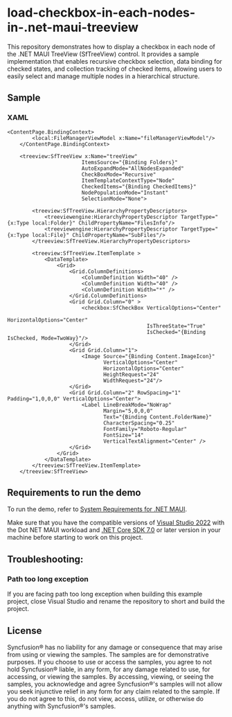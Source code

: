 # load-checkbox-in-each-nodes-in-.net-maui-treeview
This repository demonstrates how to display a checkbox in each node of the .NET MAUI TreeView (SfTreeView) control. It provides a sample implementation that enables recursive checkbox selection, data binding for checked states, and collection tracking of checked items, allowing users to easily select and manage multiple nodes in a hierarchical structure.

## Sample

### XAML

```xaml
<ContentPage.BindingContext>
        <local:FileManagerViewModel x:Name="fileManagerViewModel"/>
    </ContentPage.BindingContext>

    <treeview:SfTreeView x:Name="treeView"
                        ItemsSource="{Binding Folders}"
                        AutoExpandMode="AllNodesExpanded"
                        CheckBoxMode="Recursive"
                        ItemTemplateContextType="Node"
                        CheckedItems="{Binding CheckedItems}"
                        NodePopulationMode="Instant"
                        SelectionMode="None">

        <treeview:SfTreeView.HierarchyPropertyDescriptors>
            <treeviewengine:HierarchyPropertyDescriptor TargetType="{x:Type local:Folder}" ChildPropertyName="FilesInfo"/>
            <treeviewengine:HierarchyPropertyDescriptor TargetType="{x:Type local:File}" ChildPropertyName="SubFiles"/>
        </treeview:SfTreeView.HierarchyPropertyDescriptors>
        
        <treeview:SfTreeView.ItemTemplate >
            <DataTemplate>
                <Grid>
                    <Grid.ColumnDefinitions>
                        <ColumnDefinition Width="40" />
                        <ColumnDefinition Width="40" />
                        <ColumnDefinition Width="*" />
                    </Grid.ColumnDefinitions>
                    <Grid Grid.Column="0" >
                        <checkbox:SfCheckBox VerticalOptions="Center"
                                             HorizontalOptions="Center"
                                             IsThreeState="True"   
                                             IsChecked="{Binding IsChecked, Mode=TwoWay}"/>
                    </Grid>
                    <Grid Grid.Column="1">
                        <Image Source="{Binding Content.ImageIcon}"
                               VerticalOptions="Center"
                               HorizontalOptions="Center"
                               HeightRequest="24" 
                               WidthRequest="24"/>
                    </Grid>
                    <Grid Grid.Column="2" RowSpacing="1" Padding="1,0,0,0" VerticalOptions="Center">
                        <Label LineBreakMode="NoWrap"
                               Margin="5,0,0,0"
                               Text="{Binding Content.FolderName}"
                               CharacterSpacing="0.25" 
                               FontFamily="Roboto-Regular" 
                               FontSize="14"
                               VerticalTextAlignment="Center" />
                    </Grid>
                </Grid>
            </DataTemplate>
        </treeview:SfTreeView.ItemTemplate>
    </treeview:SfTreeView>
```

## Requirements to run the demo

To run the demo, refer to [System Requirements for .NET MAUI](https://help.syncfusion.com/maui/system-requirements).

Make sure that you have the compatible versions of [Visual Studio 2022](https://visualstudio.microsoft.com/downloads/ ) with the Dot NET MAUI workload and [.NET Core SDK 7.0](https://dotnet.microsoft.com/en-us/download/dotnet/7.0) or later version in your machine before starting to work on this project.

## Troubleshooting:
### Path too long exception

If you are facing path too long exception when building this example project, close Visual Studio and rename the repository to short and build the project.

## License

Syncfusion® has no liability for any damage or consequence that may arise from using or viewing the samples. The samples are for demonstrative purposes. If you choose to use or access the samples, you agree to not hold Syncfusion® liable, in any form, for any damage related to use, for accessing, or viewing the samples. By accessing, viewing, or seeing the samples, you acknowledge and agree Syncfusion®'s samples will not allow you seek injunctive relief in any form for any claim related to the sample. If you do not agree to this, do not view, access, utilize, or otherwise do anything with Syncfusion®'s samples.
